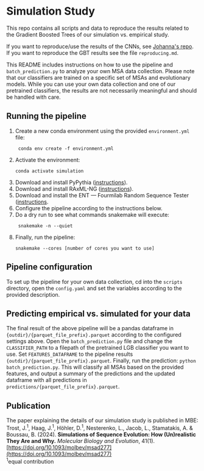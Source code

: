 # Simulation Study

This repo contains all scripts and data to reproduce the results related to the Gradient Boosted Trees of our simulation vs. empirical study.

If you want to reproduce/use the results of the CNNs, see [Johanna's repo](https://github.com/JohannaTrost/seqsharp).
If you want to reproduce the GBT results see the file `reproducing.md`.

This README includes instructions on how to use the pipeline and `batch_prediction.py` to analyze your own MSA data collection.
Please note that our classifiers are trained on a specific set of MSAs and evolutionary models. While you can use your own data collection and one of our 
pretrained classifiers, the results are not necessarily meaningful and should be handled with care.

## Running the pipeline
1. Create a new conda environment using the provided `environment.yml` file:
   ```commandline
    conda env create -f environment.yml
    ```
2. Activate the environment:
    ```commandline
    conda activate simulation
    ```
3. Download and install PyPythia ([instructions](https://github.com/tschuelia/PyPythia/wiki/Installation)).
4. Download and install RAxML-NG ([instructions](https://github.com/amkozlov/raxml-ng/wiki/Installation)).
5. Download and install the ENT — Fourmilab Random Sequence Tester ([instructions](https://github.com/Fourmilab/ent_random_sequence_tester).
6. Configure the pipeline according to the instructions below.
7. Do a dry run to see what commands snakemake will execute:
   ```commandline
    snakemake -n --quiet
    ```
8. Finally, run the pipeline:
    ```commandline
    snakemake --cores [number of cores you want to use]
    ```

## Pipeline configuration
To set up the pipeline for your own data collection, cd into the `scripts` directory, 
open the `config.yaml` and set the variables according to the provided description.


## Predicting empirical vs. simulated for your data
The final result of the above pipeline will be a pandas dataframe in `{outdir}/{parquet_file_prefix}.parquet` according to the configured settings above.
Open the `batch_prediction.py` file and change the `CLASSIFIER_PATH` to a filepath of the pretrained LGB classifier you want to use. 
Set `FEATURES_DATAFRAME` to the pipeline results `{outdir}/{parquet_file_prefix}.parquet`.
Finally, run the prediction: `python batch_prediction.py`.
This will classify all MSAs based on the provided features, and output a summary of the predictions and the updated dataframe 
with all predictions in `predictions/{parquet_file_prefix}.parquet`.


## Publication
The paper explaining the details of our simulation study is published in MBE:    
Trost, J.<sup>1</sup>, Haag, J.<sup>1</sup>, Höhler, D.<sup>1</sup>, Nesterenko, L., Jacob, L., Stamatakis, A. & Boussau, B. (2024). **Simulations of Sequence Evolution: How (Un)realistic They Are and Why.** *Molecular Biology and Evolution*, 41(1). [https://doi.org/10.1093/molbev/msad277](https://doi.org/10.1093/molbev/msad277)
<br><sup>1</sup>equal contribution


